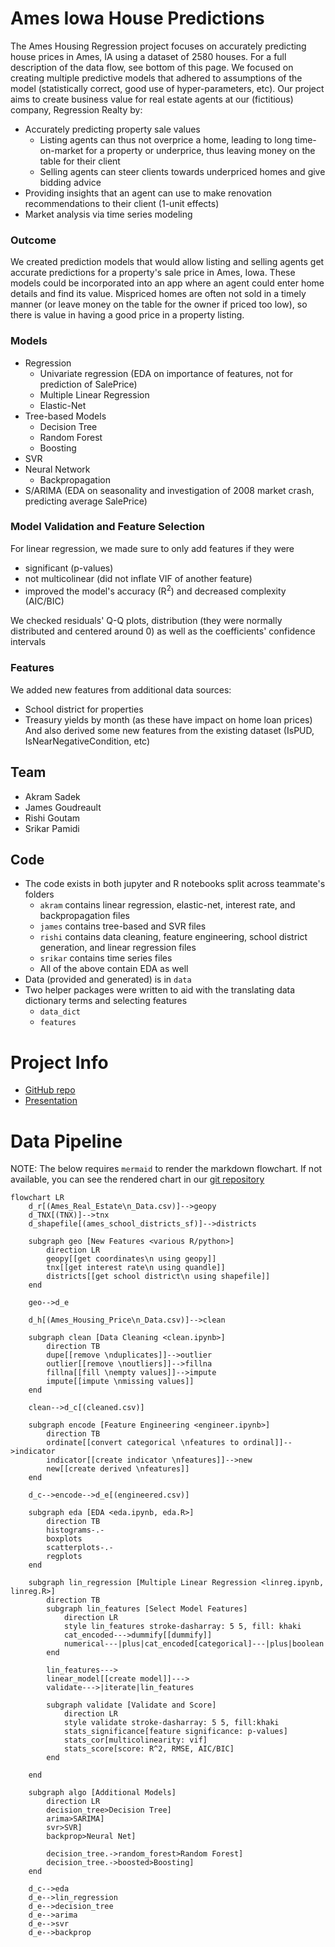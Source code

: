 # Ames Iowa House Predictions
The Ames Housing Regression project focuses on accurately predicting house prices in Ames, IA using a dataset of 2580 houses. For a full description of the data flow, see bottom of this page. 
We focused on creating multiple predictive models that adhered to assumptions of the model (statistically correct, good use of hyper-parameters, etc).
Our project aims to create business value for real estate agents at our (fictitious) company, Regression Realty by:
* Accurately predicting property sale values
  * Listing agents can thus not overprice a home, leading to long time-on-market for a property or underprice, thus leaving money on the table for their client
  * Selling agents can steer clients towards underpriced homes and give bidding advice
* Providing insights that an agent can use to make renovation recommendations to their client (1-unit effects)
* Market analysis via time series modeling

### Outcome
We created prediction models that would allow listing and selling agents get accurate predictions for a property's sale price in Ames, Iowa. These models could be incorporated into an app where an agent could enter home details and find its value.
Mispriced homes are often not sold in a timely manner (or leave money on the table for the owner if priced too low), so there is value in having a good price in a property listing.

### Models 
* Regression
  * Univariate regression (EDA on importance of features, not for prediction of SalePrice)
  * Multiple Linear Regression
  * Elastic-Net
* Tree-based Models
  * Decision Tree
  * Random Forest
  * Boosting
* SVR
* Neural Network 
  * Backpropagation
* S/ARIMA (EDA on seasonality and investigation of 2008 market crash, predicting average SalePrice)

### Model Validation and Feature Selection
For linear regression, we made sure to only add features if they were
* significant (p-values)
* not multicolinear (did not inflate VIF of another feature)
* improved the model's accuracy (R<sup>2</sup>) and decreased complexity (AIC/BIC)

We checked residuals' Q-Q plots, distribution (they were normally distributed and centered around 0) as well as the coefficients' confidence intervals

### Features
We added new features from additional data sources:
* School district for properties
* Treasury yields by month (as these have impact on home loan prices)
And also derived some new features from the existing dataset (IsPUD, IsNearNegativeCondition, etc)

## Team
* Akram Sadek
* James Goudreault
* Rishi Goutam
* Srikar Pamidi

## Code
* The code exists in both jupyter and R notebooks split across teammate's folders
  * `akram` contains linear regression, elastic-net, interest rate, and backpropagation files
  * `james` contains tree-based and SVR files
  * `rishi` contains data cleaning, feature engineering, school district generation, and linear regression files
  * `srikar` contains time series files
  * All of the above contain EDA as well
* Data (provided and generated) is in `data`
* Two helper packages were written to aid with the translating data dictionary terms and selecting features
  * `data_dict`
  * `features`

# Project Info
* [GitHub repo](github.com/rishigoutam/ames-iowa)
* [Presentation](https://docs.google.com/presentation/d/14Kt08GkOo-_00dKlXhadOi5QQhlWIdhumd3M6utnex0/edit?usp=sharing)

# Data Pipeline
NOTE: The below requires `mermaid` to render the markdown flowchart. If not available, you can see the rendered chart in our [git repository](github.com/rishigoutam/ames-iowa)

[//]: # (https://mermaid-js.github.io/mermaid/#/flowchart)

```mermaid
flowchart LR
    d_r[(Ames_Real_Estate\n_Data.csv)]-->geopy
    d_TNX[(TNX)]-->tnx
    d_shapefile[(ames_school_districts_sf)]-->districts
    
    subgraph geo [New Features <various R/python>]
        direction LR
        geopy[[get coordinates\n using geopy]]
        tnx[[get interest rate\n using quandle]]
        districts[[get school district\n using shapefile]]
    end
    
    geo-->d_e

    d_h[(Ames_Housing_Price\n_Data.csv)]-->clean
    
    subgraph clean [Data Cleaning <clean.ipynb>]
        direction TB
        dupe[[remove \nduplicates]]-->outlier
        outlier[[remove \noutliers]]-->fillna
        fillna[[fill \nempty values]]-->impute
        impute[[impute \nmissing values]]
    end
    
    clean-->d_c[(cleaned.csv)]
    
    subgraph encode [Feature Engineering <engineer.ipynb>]
        direction TB
        ordinate[[convert categorical \nfeatures to ordinal]]-->indicator
        indicator[[create indicator \nfeatures]]-->new
        new[[create derived \nfeatures]]
    end
    
    d_c-->encode-->d_e[(engineered.csv)]
    
    subgraph eda [EDA <eda.ipynb, eda.R>]
        direction TB
        histograms-.-
        boxplots
        scatterplots-.-
        regplots
    end
    
    subgraph lin_regression [Multiple Linear Regression <linreg.ipynb, linreg.R>]
        direction TB
        subgraph lin_features [Select Model Features]
            direction LR
            style lin_features stroke-dasharray: 5 5, fill: khaki
            cat_encoded--->dummify[[dummify]]
            numerical---|plus|cat_encoded[categorical]---|plus|boolean
        end
        
        lin_features--->
        linear_model[[create model]]--->
        validate--->|iterate|lin_features
        
        subgraph validate [Validate and Score]
            direction LR
            style validate stroke-dasharray: 5 5, fill:khaki
            stats_significance[feature significance: p-values]
            stats_cor[multicolinearity: vif]
            stats_score[score: R^2, RMSE, AIC/BIC]
        end
        
    end
    
    subgraph algo [Additional Models]
        direction LR
        decision_tree>Decision Tree]
        arima>SARIMA]
        svr>SVR]
        backprop>Neural Net]
        
        decision_tree.->random_forest>Random Forest]
        decision_tree.->boosted>Boosting]
    end
    
    d_c-->eda
    d_e-->lin_regression
    d_e-->decision_tree
    d_e-->arima
    d_e-->svr
    d_e-->backprop
```